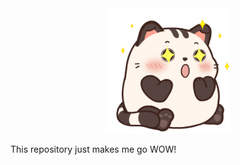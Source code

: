 <div align="center">
  <img src="WOW.gif" alt="WOW!" width="200" height="200">
</div>

This repository just makes me go WOW!

